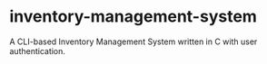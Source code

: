 # inventory-management-system
A CLI-based Inventory Management System written in C with user authentication.
